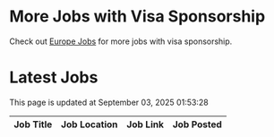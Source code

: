 # More Jobs with Visa Sponsorship

Check out [Europe Jobs](https://github.com/sureshparimi/europejobs#latest-jobs) for more jobs with visa sponsorship.

# Latest Jobs

This page is updated at September 03, 2025 01:53:28

| Job Title | Job Location | Job Link | Job Posted |
| --- | --- | --- | --- |
